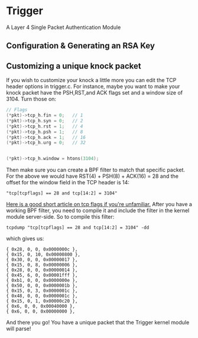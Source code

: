# Trigger

A Layer 4 Single Packet Authentication Module 

## Configuration & Generating an RSA Key

## Customizing a unique knock packet

If you wish to customize your knock a little more you can edit the TCP header options in trigger.c. For instance, maybe you want to make your knock packet have the PSH,RST,and ACK flags set and a window size of 3104. Turn those on:

```c
// Flags
(*pkt)->tcp_h.fin = 0;   // 1
(*pkt)->tcp_h.syn = 0;   // 2
(*pkt)->tcp_h.rst = 1;   // 4
(*pkt)->tcp_h.psh = 1;   // 8
(*pkt)->tcp_h.ack = 1;   // 16
(*pkt)->tcp_h.urg = 0;   // 32


(*pkt)->tcp_h.window = htons(3104);
```

Then make sure you can create a BPF filter to match that specific packet. For the above we would have RST(4) + PSH(8) + ACK(16) = 28 and the offset for the window field in the TCP header is 14:

```
"tcp[tcpflags] == 28 and tcp[14:2] = 3104"
```

[Here is a good short article on tcp flags if you're unfamiliar.](https://danielmiessler.com/study/tcpflags/) After you have a working BPF filter, you need to compile it and include the filter in the kernel module server-side. So to compile this filter:

```
tcpdump "tcp[tcpflags] == 28 and tcp[14:2] = 3104" -dd
```

which gives us:

```
{ 0x28, 0, 0, 0x0000000c },
{ 0x15, 0, 10, 0x00000800 },
{ 0x30, 0, 0, 0x00000017 },
{ 0x15, 0, 8, 0x00000006 },
{ 0x28, 0, 0, 0x00000014 },
{ 0x45, 6, 0, 0x00001fff },
{ 0xb1, 0, 0, 0x0000000e },
{ 0x50, 0, 0, 0x0000001b },
{ 0x15, 0, 3, 0x0000001c },
{ 0x48, 0, 0, 0x0000001c },
{ 0x15, 0, 1, 0x00000c20 },
{ 0x6, 0, 0, 0x00040000 },
{ 0x6, 0, 0, 0x00000000 },
```

And there you go! You have a unique packet that the Trigger kernel module will parse!